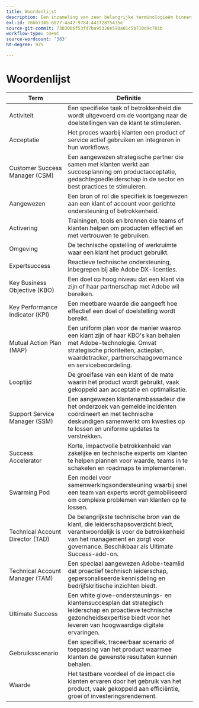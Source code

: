 ```yaml
---
title: Woordenlijst
description: Een inzameling van zeer belangrijke terminologieën binnen het  [!DNL Adobe Success]  portaal en hun definities.
exl-id: 76bb7345-6827-4a42-9784-441f2875435e
source-git-commit: 7303086f53fd7ba95328e590a01c5b710d9c781b
workflow-type: tm+mt
source-wordcount: '383'
ht-degree: 97%

---
```


# Woordenlijst

| Term | Definitie |
|--------------- |------------ |
| Activiteit | Een specifieke taak of betrokkenheid die wordt uitgevoerd om de voortgang naar de doelstellingen van de klant te stimuleren. |
| Acceptatie | Het proces waarbij klanten een product of service actief gebruiken en integreren in hun workflows. |
| Customer Success Manager (CSM) | Een aangewezen strategische partner die samen met klanten werkt aan succesplanning om productacceptatie, gedachtegoedleiderschap in de sector en best practices te stimuleren. |
| Aangewezen | Een bron of rol die specifiek is toegewezen aan een klant of account voor gerichte ondersteuning of betrokkenheid. |
| Activering | Trainingen, tools en bronnen die teams of klanten helpen om producten effectief en met vertrouwen te gebruiken. |
| Omgeving | De technische opstelling of werkruimte waar een klant het product gebruikt. |
| Expertsuccess | Reactieve technische ondersteuning, inbegrepen bij alle Adobe DX-licenties. |
| Key Business Objective (KBO) | Een doel op hoog niveau dat een klant via zijn of haar partnerschap met Adobe wil bereiken. |
| Key Performance Indicator (KPI) | Een meetbare waarde die aangeeft hoe effectief een doel of doelstelling wordt bereikt. |
| Mutual Action Plan (MAP) | Een uniform plan voor de manier waarop een klant zijn of haar KBO&#39;s kan behalen met Adobe-technologie. Omvat strategische prioriteiten, actieplan, waardetracker, partnerschapgovernance en servicebeoordeling. |
| Looptijd | De groeifase van een klant of de mate waarin het product wordt gebruikt, vaak gekoppeld aan acceptatie en optimalisatie. |
| Support Service Manager (SSM) | Een aangewezen klantenambassadeur die het onderzoek van gemelde incidenten coördineert en met technische deskundigen samenwerkt om kwesties op te lossen en uniforme updates te verstrekken. |
| Success Accelerator | Korte, impactvolle betrokkenheid van zakelijke en technische experts om klanten te helpen plannen voor waarde, teams in te schakelen en roadmaps te implementeren. |
| Swarming Pod | Een model voor samenwerkingsondersteuning waarbij snel een team van experts wordt gemobiliseerd om complexe problemen van klanten op te lossen. |
| Technical Account Director (TAD) | De belangrijkste technische bron van de klant, die leiderschapsoverzicht biedt, verantwoordelijk is voor de betrokkenheid van het management en zorgt voor governance. Beschikbaar als Ultimate Success-add-on. |
| Technical Account Manager (TAM) | Een speciaal aangewezen Adobe-teamlid dat proactief technisch leiderschap, gepersonaliseerde kennisdeling en bedrijfskritische inzichten biedt. |
| Ultimate Success | Een white glove-ondersteunings- en klantensuccesplan dat strategisch leiderschap en proactieve technische gezondheidsexpertise biedt voor het leveren van hoogwaardige digitale ervaringen. |
| Gebruiksscenario | Een specifiek, traceerbaar scenario of toepassing van het product waarmee klanten de gewenste resultaten kunnen behalen. |
| Waarde | Het tastbare voordeel of de impact die klanten ervaren door het gebruik van het product, vaak gekoppeld aan efficiëntie, groei of investeringsrendement. |
